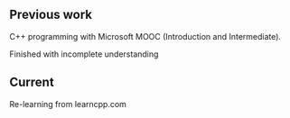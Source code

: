 ## Previous work
C++ programming with Microsoft MOOC (Introduction and Intermediate).

Finished with incomplete understanding

## Current
Re-learning from learncpp.com
